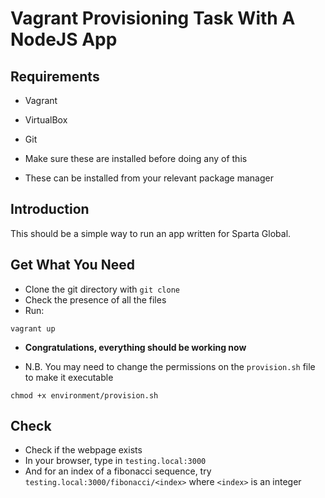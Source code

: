# Vagrant Provisioning Task With A NodeJS App

## Requirements
* Vagrant
* VirtualBox
* Git

* Make sure these are installed before doing any of this
* These can be installed from your relevant package manager

## Introduction

This should be a simple way to run an app written for Sparta Global.

## Get What You Need

* Clone the git directory with `git clone`
* Check the presence of all the files
* Run:
```
vagrant up
```

* **Congratulations, everything should be working now**


* N.B. You may need to change the permissions on the `provision.sh` file to make it executable
```
chmod +x environment/provision.sh
```

## Check

* Check if the webpage exists
* In your browser, type in `testing.local:3000`
* And for an index of a fibonacci sequence, try `testing.local:3000/fibonacci/<index>` where `<index>` is an integer

